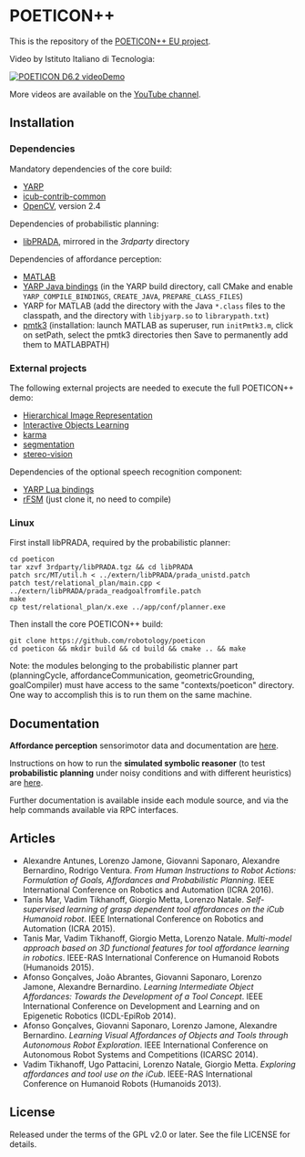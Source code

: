 POETICON++
==========

This is the repository of the [POETICON++ EU project](http://www.poeticon.eu).

Video by Istituto Italiano di Tecnologia:

[![POETICON D6.2 videoDemo](http://img.youtube.com/vi/FNeYixxmeTM/0.jpg)](http://www.youtube.com/watch?v=FNeYixxmeTM&t=1m06s "POETICON D6.2 videoDemo")

More videos are available on the [YouTube channel](https://www.youtube.com/user/Poeticoneu).

## Installation

### Dependencies

Mandatory dependencies of the core build:
- [YARP](https://github.com/robotology/yarp)
- [icub-contrib-common](https://github.com/robotology/icub-contrib-common)
- [OpenCV](http://opencv.org/downloads.html), version 2.4

Dependencies of probabilistic planning:
- [libPRADA](http://userpage.fu-berlin.de/tlang/prada/), mirrored in the *3rdparty* directory

Dependencies of affordance perception:
- [MATLAB](http://www.mathworks.com/products/matlab)
- [YARP Java bindings](http://www.yarp.it/yarp_swig.html) (in the YARP build directory, call CMake and enable ```YARP_COMPILE_BINDINGS```, ```CREATE_JAVA```, ```PREPARE_CLASS_FILES```)
- YARP for MATLAB (add the directory with the Java ```*.class``` files to the classpath, and the directory with ```libjyarp.so``` to ```librarypath.txt```)
- [pmtk3](https://github.com/probml/pmtk3) (installation: launch MATLAB as superuser, run ```initPmtk3.m```, click on setPath, select the pmtk3 directories then Save to permanently add them to MATLABPATH)

### External projects

The following external projects are needed to execute the full POETICON++ demo:
- [Hierarchical Image Representation](https://github.com/robotology/himrep)
- [Interactive Objects Learning](https://github.com/robotology/iol)
- [karma](https://github.com/robotology/karma)
- [segmentation](https://github.com/robotology/segmentation)
- [stereo-vision](https://github.com/robotology/stereo-vision)

Dependencies of the optional speech recognition component:
- [YARP Lua bindings](http://wiki.icub.org/yarpdoc/yarp_swig.html)
- [rFSM](https://github.com/kmarkus/rFSM) (just clone it, no need to compile)

### Linux

First install libPRADA, required by the probabilistic planner:

    cd poeticon
    tar xzvf 3rdparty/libPRADA.tgz && cd libPRADA
    patch src/MT/util.h < ../extern/libPRADA/prada_unistd.patch
    patch test/relational_plan/main.cpp < ../extern/libPRADA/prada_readgoalfromfile.patch
    make
    cp test/relational_plan/x.exe ../app/conf/planner.exe

Then install the core POETICON++ build:

    git clone https://github.com/robotology/poeticon
    cd poeticon && mkdir build && cd build && cmake .. && make

Note: the modules belonging to the probabilistic planner part (planningCycle, affordanceCommunication, geometricGrounding, goalCompiler) must have access to the same "contexts/poeticon" directory. One way to accomplish this is to run them on the same machine.

## Documentation

**Affordance perception** sensorimotor data and documentation are [here](./src/affNetwork).

Instructions on how to run the **simulated symbolic reasoner** (to test **probabilistic planning** under noisy conditions and with different heuristics) are [here](./src/poeticon-simulation).

Further documentation is available inside each module source, and via the help commands available via RPC interfaces.

## Articles

- Alexandre Antunes, Lorenzo Jamone, Giovanni Saponaro, Alexandre Bernardino, Rodrigo Ventura. *From Human Instructions to Robot Actions: Formulation of Goals, Affordances and Probabilistic Planning*. IEEE International Conference on Robotics and Automation (ICRA 2016).
- Tanis Mar, Vadim Tikhanoff, Giorgio Metta, Lorenzo Natale. *Self-supervised learning of grasp dependent tool affordances on the iCub Humanoid robot*. IEEE International Conference on Robotics and Automation (ICRA 2015).
- Tanis Mar, Vadim Tikhanoff, Giorgio Metta, Lorenzo Natale. *Multi-model approach based on 3D functional features for tool affordance learning in robotics*. IEEE-RAS International Conference on Humanoid Robots (Humanoids 2015).
- Afonso Gonçalves, João Abrantes, Giovanni Saponaro, Lorenzo Jamone, Alexandre Bernardino. *Learning Intermediate Object Affordances: Towards the Development of a Tool Concept*. IEEE International Conference on Development and Learning and on Epigenetic Robotics (ICDL-EpiRob 2014).
- Afonso Gonçalves, Giovanni Saponaro, Lorenzo Jamone, Alexandre Bernardino. *Learning Visual Affordances of Objects and Tools through Autonomous Robot Exploration*. IEEE International Conference on Autonomous Robot Systems and Competitions (ICARSC 2014).
- Vadim Tikhanoff, Ugo Pattacini, Lorenzo Natale, Giorgio Metta. *Exploring affordances and tool use on the iCub*. IEEE-RAS International Conference on Humanoid Robots (Humanoids 2013).

## License

Released under the terms of the GPL v2.0 or later. See the file LICENSE for details.
